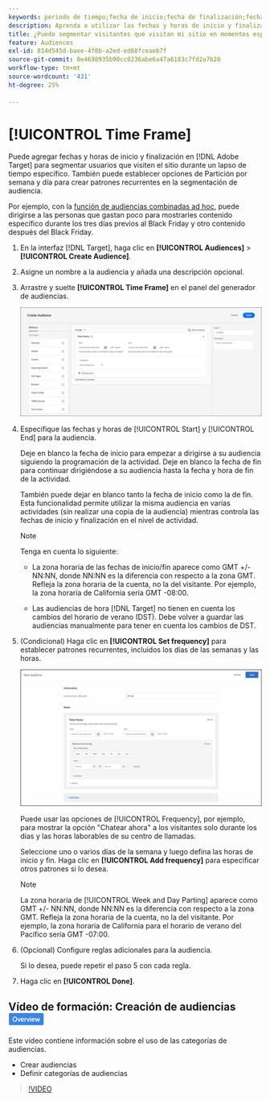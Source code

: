 ```yaml
---
keywords: periodo de tiempo;fecha de inicio;fecha de finalización;fechas de inicio/finalización;intervalo de tiempo;programación de Target;partición por semana;partición por día;partición
description: Aprenda a utilizar las fechas y horas de inicio y finalización para aproximarse a los usuarios que visitan el sitio durante un lapso de tiempo específico.
title: ¿Puedo segmentar visitantes que visitan mi sitio en momentos específicos?
feature: Audiences
exl-id: 814d545d-baee-4f8b-a2ed-ed68fceaeb7f
source-git-commit: 0e4698935b90cc0236abe6a47a6183c7fd2a7b20
workflow-type: tm+mt
source-wordcount: '431'
ht-degree: 25%

---
```


# [!UICONTROL Time Frame]

Puede agregar fechas y horas de inicio y finalización en [!DNL Adobe Target] para segmentar usuarios que visiten el sitio durante un lapso de tiempo específico. También puede establecer opciones de Partición por semana y día para crear patrones recurrentes en la segmentación de audiencia.

Por ejemplo, con la [función de audiencias combinadas ad hoc](/help/main/c-target/combining-multiple-audiences.md#concept_A7386F1EA4394BD2AB72399C225981E5), puede dirigirse a las personas que gastan poco para mostrarles contenido específico durante los tres días previos al Black Friday y otro contenido después del Black Friday.

1. En la interfaz [!DNL Target], haga clic en **[!UICONTROL Audiences]** > **[!UICONTROL Create Audience]**.
1. Asigne un nombre a la audiencia y añada una descripción opcional.
1. Arrastre y suelte **[!UICONTROL Time Frame]** en el panel del generador de audiencias.

   ![imagen target_timeframe_dialog](assets/target_timeframe_dialog.png)

1. Especifique las fechas y horas de [!UICONTROL Start] y [!UICONTROL End] para la audiencia.

   Deje en blanco la fecha de inicio para empezar a dirigirse a su audiencia siguiendo la programación de la actividad. Deje en blanco la fecha de fin para continuar dirigiéndose a su audiencia hasta la fecha y hora de fin de la actividad.

   También puede dejar en blanco tanto la fecha de inicio como la de fin. Esta funcionalidad permite utilizar la misma audiencia en varias actividades (sin realizar una copia de la audiencia) mientras controla las fechas de inicio y finalización en el nivel de actividad.

   >[!NOTE]
   >
   >Tenga en cuenta lo siguiente:
   >
   >* La zona horaria de las fechas de inicio/fin aparece como GMT +/- NN:NN, donde NN:NN es la diferencia con respecto a la zona GMT. Refleja la zona horaria de la cuenta, no la del visitante. Por ejemplo, la zona horaria de California sería GMT -08:00.
   >
   >* Las audiencias de hora [!DNL Target] no tienen en cuenta los cambios del horario de verano (DST). Debe volver a guardar las audiencias manualmente para tener en cuenta los cambios de DST.

1. (Condicional) Haga clic en **[!UICONTROL Set frequency]** para establecer patrones recurrentes, incluidos los días de las semanas y las horas.

   ![División por semana y día](assets/week_and_day_parting.png)

   Puede usar las opciones de [!UICONTROL Frequency], por ejemplo, para mostrar la opción &quot;Chatear ahora&quot; a los visitantes solo durante los días y las horas laborables de su centro de llamadas.

   Seleccione uno o varios días de la semana y luego defina las horas de inicio y fin. Haga clic en **[!UICONTROL Add frequency]** para especificar otros patrones si lo desea.

   >[!NOTE]
   >
   >La zona horaria de [!UICONTROL Week and Day Parting] aparece como GMT +/- NN:NN, donde NN:NN es la diferencia con respecto a la zona GMT. Refleja la zona horaria de la cuenta, no la del visitante. Por ejemplo, la zona horaria de California para el horario de verano del Pacífico sería GMT -07:00.

1. (Opcional) Configure reglas adicionales para la audiencia.

   Si lo desea, puede repetir el paso 5 con cada regla.

1. Haga clic en **[!UICONTROL Done]**.

## Vídeo de formación: Creación de audiencias ![Distintivo de información general](/help/main/assets/overview.png)

Este vídeo contiene información sobre el uso de las categorías de audiencias.

* Crear audiencias
* Definir categorías de audiencias

>[!VIDEO](https://video.tv.adobe.com/v/17392)
